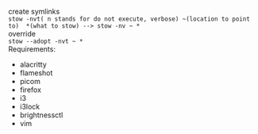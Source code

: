 create symlinks <br />
    `stow -nvt( n stands for do not execute, verbose) ~(location to point to)  *(what to stow) --> stow -nv ~ *` <br />
override<br />
    `stow --adopt -nvt ~ *`<br />
Requirements: <br />
<ul>
    <li>alacritty</li>
    <li>flameshot</li>
    <li>picom</li>
    <li>firefox</li>
    <li>i3</li>
    <li>i3lock</li>
    <li>brightnessctl</li>
    <li>vim</li>
</ul>
